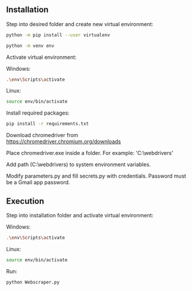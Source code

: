 ## Installation

Step into desired folder and create new virtual environment:
```bash
python -m pip install --user virtualenv
```
```bash
python -m venv env
```
Activate virtual environment:

Windows:
```bash
.\env\Scripts\activate
```
Linux:
```bash
source env/bin/activate
```
Install required packages:
```bash
pip install -r requirements.txt
```
Download chromedriver from https://chromedriver.chromium.org/downloads

Place chromedriver.exe inside a folder. For example: 'C:\webdrivers'

Add path (C:\webdrivers) to system environment variables.

Modify parameters.py and fill secrets.py with credentials. Password must be a Gmail app password.

## Execution
Step into installation folder and activate virtual environment:

Windows:
```bash
.\env\Scripts\activate
```
Linux:
```bash
source env/bin/activate
```
Run:
```bash
python Webscraper.py
```